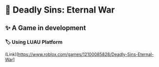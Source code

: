 # 📍 Deadly Sins: Eternal War
## ✨ A Game in development
### 🏷️ Using LUAU Platform

(Link)[https://www.roblox.com/games/12100085828/Deadly-Sins-Eternal-War]
